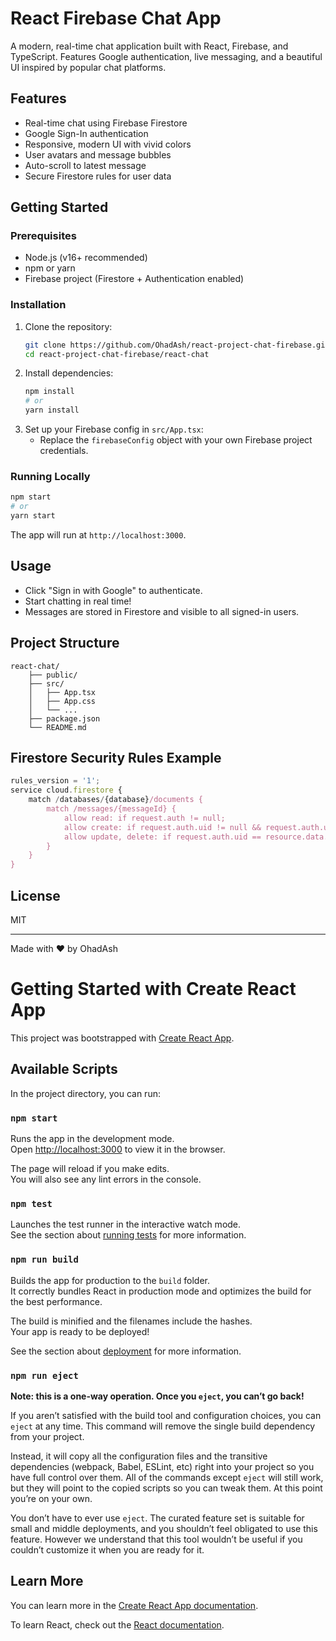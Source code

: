 # React Firebase Chat App

A modern, real-time chat application built with React, Firebase, and TypeScript. Features Google authentication, live messaging, and a beautiful UI inspired by popular chat platforms.

## Features
- Real-time chat using Firebase Firestore
- Google Sign-In authentication
- Responsive, modern UI with vivid colors
- User avatars and message bubbles
- Auto-scroll to latest message
- Secure Firestore rules for user data

## Getting Started

### Prerequisites
- Node.js (v16+ recommended)
- npm or yarn
- Firebase project (Firestore + Authentication enabled)

### Installation
1. Clone the repository:
	 ```bash
	 git clone https://github.com/OhadAsh/react-project-chat-firebase.git
	 cd react-project-chat-firebase/react-chat
	 ```
2. Install dependencies:
	 ```bash
	 npm install
	 # or
	 yarn install
	 ```
3. Set up your Firebase config in `src/App.tsx`:
	 - Replace the `firebaseConfig` object with your own Firebase project credentials.

### Running Locally
```bash
npm start
# or
yarn start
```
The app will run at `http://localhost:3000`.

## Usage
- Click "Sign in with Google" to authenticate.
- Start chatting in real time!
- Messages are stored in Firestore and visible to all signed-in users.

## Project Structure
```
react-chat/
	├── public/
	├── src/
	│   ├── App.tsx
	│   ├── App.css
	│   └── ...
	├── package.json
	└── README.md
```

## Firestore Security Rules Example
```js
rules_version = '1';
service cloud.firestore {
	match /databases/{database}/documents {
		match /messages/{messageId} {
			allow read: if request.auth != null;
			allow create: if request.auth.uid != null && request.auth.uid == request.resource.data.uid;
			allow update, delete: if request.auth.uid == resource.data.uid;
		}
	}
}
```

## License
MIT

---
Made with ❤️ by OhadAsh
# Getting Started with Create React App

This project was bootstrapped with [Create React App](https://github.com/facebook/create-react-app).

## Available Scripts

In the project directory, you can run:

### `npm start`

Runs the app in the development mode.\
Open [http://localhost:3000](http://localhost:3000) to view it in the browser.

The page will reload if you make edits.\
You will also see any lint errors in the console.

### `npm test`

Launches the test runner in the interactive watch mode.\
See the section about [running tests](https://facebook.github.io/create-react-app/docs/running-tests) for more information.

### `npm run build`

Builds the app for production to the `build` folder.\
It correctly bundles React in production mode and optimizes the build for the best performance.

The build is minified and the filenames include the hashes.\
Your app is ready to be deployed!

See the section about [deployment](https://facebook.github.io/create-react-app/docs/deployment) for more information.

### `npm run eject`

**Note: this is a one-way operation. Once you `eject`, you can’t go back!**

If you aren’t satisfied with the build tool and configuration choices, you can `eject` at any time. This command will remove the single build dependency from your project.

Instead, it will copy all the configuration files and the transitive dependencies (webpack, Babel, ESLint, etc) right into your project so you have full control over them. All of the commands except `eject` will still work, but they will point to the copied scripts so you can tweak them. At this point you’re on your own.

You don’t have to ever use `eject`. The curated feature set is suitable for small and middle deployments, and you shouldn’t feel obligated to use this feature. However we understand that this tool wouldn’t be useful if you couldn’t customize it when you are ready for it.

## Learn More

You can learn more in the [Create React App documentation](https://facebook.github.io/create-react-app/docs/getting-started).

To learn React, check out the [React documentation](https://reactjs.org/).
